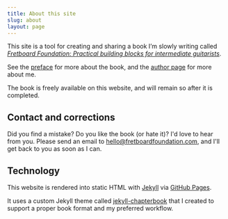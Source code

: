 ```yaml
---
title: About this site
slug: about
layout: page
---
```


This site is a tool for creating and sharing a book I’m slowly writing called
[_Fretboard Foundation: Practical building blocks for intermediate guitarists_](book.html).

See the [preface](preface.html) for more about the book, 
and the [author page](author.html) for more about me.

The book is freely available on this website, 
and will remain so after it is completed. 

## Contact and corrections

Did you find a mistake? Do you like the book (or hate it)? I'd love to hear from you.
Please send an email to 
[hello@fretboardfoundation.com](mailto:hello@fretboardfoundation.com),
and I'll get back to you as soon as I can.

## Technology

This website is rendered into static HTML with [Jekyll](https://jekyllrb.com/) via [GitHub Pages](https://pages.github.com/).

It uses a custom Jekyll theme called [jekyll-chapterbook](https://github.com/jasongrimes/jekyll-chapterbook)
that I created to support a proper book format and my preferred workflow.
